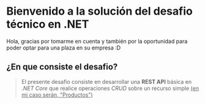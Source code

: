 # Bienvenido a la solución del desafio técnico en .NET
Hola, gracias por tomarme en cuenta y también por la oportunidad para poder optar para una plaza
en su empresa :D

## ¿En que consiste el desafio?
>El presente desafio consiste en desarrollar una **REST API** básica en *.NET Core* que
>realice operaciones *CRUD* sobre un recurso simple <ins>(en mi caso serán, "Productos")</ins>